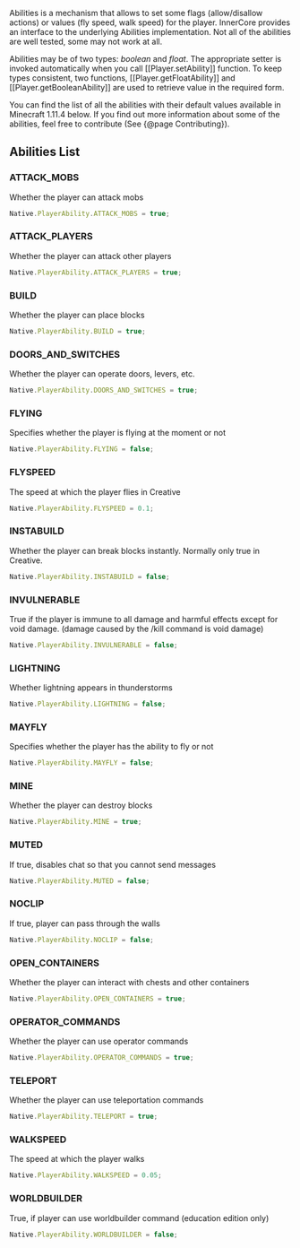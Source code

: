 Abilities is a mechanism that allows to set some flags (allow/disallow actions) or values (fly speed, walk speed) for the player. InnerCore provides an interface to the underlying Abilities implementation. Not all of the abilities are well tested, some may not work at all.

Abilities may be of two types: _boolean_ and _float_. The appropriate setter is invoked automatically when you call [[Player.setAbility]] function. To keep types consistent, two functions, [[Player.getFloatAbility]] and [[Player.getBooleanAbility]] are used to retrieve value in the required form.

You can find the list of all the abilities with their default values available in Minecraft 1.11.4 below. If you find out more information about some of the abilities, feel free to contribute (See {@page Contributing}).

## Abilities List

### ATTACK_MOBS

Whether the player can attack mobs

```js
Native.PlayerAbility.ATTACK_MOBS = true;
```

### ATTACK_PLAYERS

Whether the player can attack other players

```js
Native.PlayerAbility.ATTACK_PLAYERS = true;
```

### BUILD

Whether the player can place blocks

```js
Native.PlayerAbility.BUILD = true;
```

### DOORS_AND_SWITCHES

Whether the player can operate doors, levers, etc.

```js
Native.PlayerAbility.DOORS_AND_SWITCHES = true;
```

### FLYING

Specifies whether the player is flying at the moment or not

```js
Native.PlayerAbility.FLYING = false;
```

### FLYSPEED

The speed at which the player flies in Creative

```js
Native.PlayerAbility.FLYSPEED = 0.1;
```

### INSTABUILD

Whether the player can break blocks instantly. Normally only true in Creative.

```js
Native.PlayerAbility.INSTABUILD = false;
```

### INVULNERABLE

True if the player is immune to all damage and harmful effects except for void damage. (damage caused by the /kill command is void damage)

```js
Native.PlayerAbility.INVULNERABLE = false;
```

### LIGHTNING

Whether lightning appears in thunderstorms

```js
Native.PlayerAbility.LIGHTNING = false;
```

### MAYFLY

Specifies whether the player has the ability to fly or not

```js
Native.PlayerAbility.MAYFLY = false;
```

### MINE

Whether the player can destroy blocks

```js
Native.PlayerAbility.MINE = true;
```

### MUTED

If true, disables chat so that you cannot send messages

```js
Native.PlayerAbility.MUTED = false;
```

### NOCLIP

If true, player can pass through the walls

```js
Native.PlayerAbility.NOCLIP = false;
```

### OPEN_CONTAINERS

Whether the player can interact with chests and other containers

```js
Native.PlayerAbility.OPEN_CONTAINERS = true;
```

### OPERATOR_COMMANDS

Whether the player can use operator commands

```js
Native.PlayerAbility.OPERATOR_COMMANDS = true;
```

### TELEPORT

Whether the player can use teleportation commands

```js
Native.PlayerAbility.TELEPORT = true;
```

### WALKSPEED

The speed at which the player walks

```js
Native.PlayerAbility.WALKSPEED = 0.05;
```

### WORLDBUILDER

True, if player can use worldbuilder command (education edition only)

```js
Native.PlayerAbility.WORLDBUILDER = false;
```
